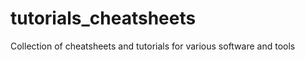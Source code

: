 tutorials_cheatsheets
=====================

Collection of cheatsheets and tutorials for various software and tools

